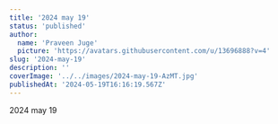 ```yaml
---
title: '2024 may 19'
status: 'published'
author:
  name: 'Praveen Juge'
  picture: 'https://avatars.githubusercontent.com/u/13696888?v=4'
slug: '2024-may-19'
description: ''
coverImage: '../../images/2024-may-19-AzMT.jpg'
publishedAt: '2024-05-19T16:16:19.567Z'
---
```


2024 may 19
